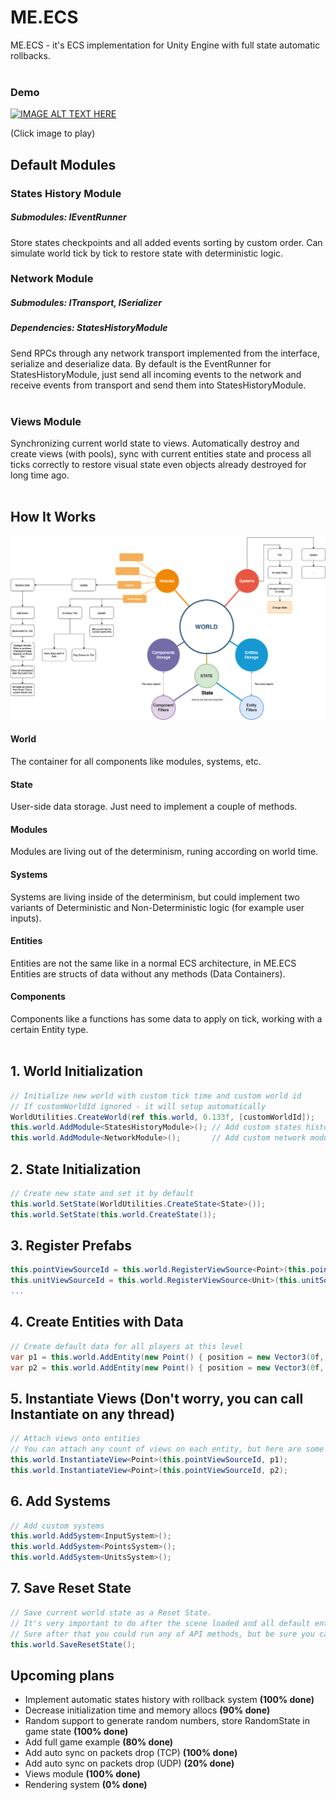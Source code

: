 # ME.ECS
ME.ECS - it's ECS implementation for Unity Engine with full state automatic rollbacks.
<br>
<br>

### Demo

[![IMAGE ALT TEXT HERE](https://img.youtube.com/vi/360PyjjjZTE/0.jpg)](https://www.youtube.com/watch?v=360PyjjjZTE)

(Click image to play)

## Default Modules
### States History Module
##### Submodules: IEventRunner
Store states checkpoints and all added events sorting by custom order. Can simulate world tick by tick to restore state with deterministic logic.

### Network Module
##### Submodules: ITransport, ISerializer
##### Dependencies: StatesHistoryModule
Send RPCs through any network transport implemented from the interface, serialize and deserialize data.
By default is the EventRunner for StatesHistoryModule, just send all incoming events to the network and receive events from transport and send them into StatesHistoryModule.
<br>
<br>

### Views Module
Synchronizing current world state to views. Automatically destroy and create views (with pools), sync with current entities state and process all ticks correctly to restore visual state even objects already destroyed for long time ago.
<br>
<br>

## How It Works
![](Readme/HowItWorks.png?raw=true "How It Works")
#### World
The container for all components like modules, systems, etc.
#### State
User-side data storage. Just need to implement a couple of methods.
#### Modules
Modules are living out of the determinism, runing according on world time.
#### Systems
Systems are living inside of the determinism, but could implement two variants of Deterministic and Non-Deterministic logic (for example user inputs).
#### Entities
Entities are not the same like in a normal ECS architecture, in ME.ECS Entities are structs of data without any methods (Data Containers).
#### Components
Components like a functions has some data to apply on tick, working with a certain Entity type.
<br>
<br>

## 1. World Initialization
```csharp
// Initialize new world with custom tick time and custom world id
// If customWorldId ignored - it will setup automatically
WorldUtilities.CreateWorld(ref this.world, 0.133f, [customWorldId]);
this.world.AddModule<StatesHistoryModule>(); // Add custom states history module
this.world.AddModule<NetworkModule>();       // Add custom network module
```

## 2. State Initialization
```csharp
// Create new state and set it by default
this.world.SetState(WorldUtilities.CreateState<State>());
this.world.SetState(this.world.CreateState()); 
```

## 3. Register Prefabs
```csharp
this.pointViewSourceId = this.world.RegisterViewSource<Point>(this.pointSource);
this.unitViewSourceId = this.world.RegisterViewSource<Unit>(this.unitSource);
...
```

## 4. Create Entities with Data
```csharp
// Create default data for all players at this level
var p1 = this.world.AddEntity(new Point() { position = new Vector3(0f, 0f, 3f), unitsCount = 99f, increaseRate = 1f });
var p2 = this.world.AddEntity(new Point() { position = new Vector3(0f, 0f, -3f), unitsCount = 1f, increaseRate = 1f });
```

## 5. Instantiate Views (Don't worry, you can call Instantiate on any thread)
```csharp
// Attach views onto entities
// You can attach any count of views on each entity, but here are some limitations - for now you couldn't attach one source twice, only different sources for one entity allowed.
this.world.InstantiateView<Point>(this.pointViewSourceId, p1);
this.world.InstantiateView<Point>(this.pointViewSourceId, p2);
```

## 6. Add Systems
```csharp
// Add custom systems
this.world.AddSystem<InputSystem>();
this.world.AddSystem<PointsSystem>();
this.world.AddSystem<UnitsSystem>();
```

## 7. Save Reset State
```csharp
// Save current world state as a Reset State.
// It's very important to do after the scene loaded and all default entities were set.
// Sure after that you could run any of API methods, but be sure you call them through RPC calls.
this.world.SaveResetState();
```

## Upcoming plans
- Implement automatic states history with rollback system <b>(100% done)</b>
- Decrease initialization time and memory allocs <b>(90% done)</b>
- Random support to generate random numbers, store RandomState in game state <b>(100% done)</b>
- Add full game example <b>(80% done)</b>
- Add auto sync on packets drop (TCP) <b>(100% done)</b>
- Add auto sync on packets drop (UDP) <b>(20% done)</b>
- Views module <b>(100% done)</b>
- Rendering system <b>(0% done)</b>
